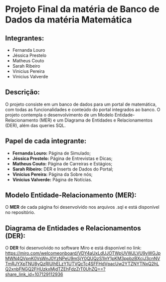 # Projeto Final da matéria de Banco de Dados da matéria Matemática

## Integrantes:

- Fernanda Louro
- Jéssica Prestelo
- Matheus Couto
- Sarah Ribeiro
- Vinicius Pereira
- Vinicius Valverde

## Descrição:

O projeto consiste em um banco de dados para um portal de matemática, com todas as funcionalidades e conteúdo do portal integrados ao banco. O projeto contempla o desenvolvimento de um Modelo Entidade-Relacionamento (MER) e um Diagrama de Entidades e Relacionamentos (DER), além das queries SQL.

## Papel de cada integrante:

- **Fernanda Louro:** Página de Simulado;
- **Jéssica Prestelo:** Página de Entrevistas e Dicas;
- **Matheus Couto:** Página de Carreiras e Estágios;
- **Sarah Ribeiro:** DER e Inserts de Dados do Portal;
- **Vinicius Pereira:** Página da Sobre nós;
- **Vinicius Valverde:** Página de Notícias.

## Modelo Entidade-Relacionamento (MER):

O **MER** de cada página foi desenvolvido nos arquivos .sql e está disponível no repositório.

## Diagrama de Entidades e Relacionamentos (DER):

O **DER** foi desenvolvido no software Miro e está disponível no link: 
https://miro.com/welcomeonboard/VDY4aUxLdUJOTWpUVWJLVU9yWGJpMWN4QVpnK0VsWnJ0YzNPeU9mSjY0QUQzS1lnY1pKM3ppbzBXcjJ3cnNVTmRJYXpTNU8yQzRlUlhELzY1UTVQcTc4SFFHdVpacUw2YTZNYTNxQ2hLQ2xnbFNGQ2FHUzkxMjdTZEhFdzZrT0UhZQ==?share_link_id=107129112936